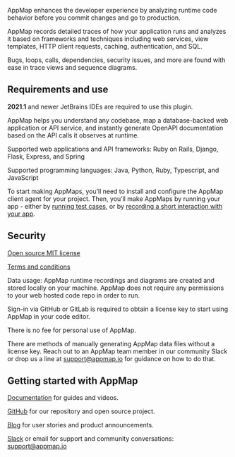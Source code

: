 AppMap enhances the developer experience by analyzing runtime code behavior before you commit changes and go to production.

AppMap records detailed traces of how your application runs and analyzes it based on frameworks and techniques including web services, view templates, HTTP client requests, caching, authentication, and SQL.

Bugs, loops, calls, dependencies, security issues, and more are found with ease in trace views and sequence diagrams.

## Requirements and use

**2021.1** and newer JetBrains IDEs are required to use this plugin.

AppMap helps you understand any codebase, map a database-backed web application or API service, and instantly generate OpenAPI documentation based on the API calls it observes at runtime. 

Supported web applications and API frameworks: Ruby on Rails, Django, Flask, Express, and Spring

Supported programming languages: Java, Python, Ruby, Typescript, and JavaScript

To start making AppMaps, you’ll need to install and configure the AppMap client agent for your project.
Then, you’ll make AppMaps by running your app - either by
[running test cases](https://appmap.io/docs/recording-methods.html#recording-test-cases), or by
[recording a short interaction with your app](https://appmap.io/docs/recording-methods.html#remote-recording). 

## Security

[Open source MIT license](https://github.com/getappmap/vscode-appland/blob/master/LICENSE)

[Terms and conditions](https://appmap.io/community/terms-and-conditions.html)

Data usage: AppMap runtime recordings and diagrams are created and stored locally on your machine. AppMap does not require any permissions to your web hosted code repo in order to run. 

Sign-in via GitHub or GitLab is required to obtain a license key to start using AppMap in your code editor.

There is no fee for personal use of AppMap.

There are methods of manually generating AppMap data files without a license key. Reach out to an AppMap team member in our community Slack or drop us a line at support@appmap.io for guidance on how to do that.

## Getting started with AppMap

[Documentation](https://appmap.io/docs/appmap-overview.html) for guides and videos.

[GitHub](https://github.com/getappmap) for our repository and open source project.

[Blog](https://appmap.io/blog/) for user stories and product announcements.

[Slack](https://appmap.io/slack) or email for support and community conversations: [support@appmap.io](mailto:support@appmap.io)
